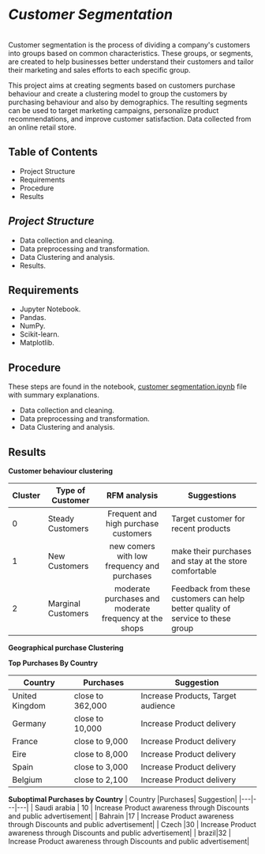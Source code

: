 # *Customer Segmentation*
<br>
Customer segmentation is the process of dividing a company's customers into groups based on common characteristics. These groups, or 
segments, are created to help businesses better understand their customers and tailor their marketing and sales efforts to each specific group.

<br>

  This project aims at creating segments based on customers purchase behaviour and create a clustering model to group the customers by purchasing 
behaviour and also by demographics. The resulting segments can be used to target marketing campaigns, personalize product 
recommendations, and improve customer satisfaction. Data collected from an online retail store.


## **Table of Contents**
* Project Structure
* Requirements
* Procedure
* Results


## *Project Structure*
* Data collection and cleaning.
* Data preprocessing and transformation.
* Data Clustering and analysis.
* Results.


## **Requirements**

* Jupyter Notebook.
* Pandas.
* NumPy.
* Scikit-learn.
* Matplotlib.

## **Procedure**

These steps are found in the notebook, [customer segmentation.ipynb](https://github.com/MbungaiMichael/Customer-Segmentation/blob/main/customer%20segmentation.ipynb) file with summary explanations.

* Data collection and cleaning.
* Data preprocessing and transformation.
* Data Clustering and analysis.

## **Results**

**Customer behaviour clustering**

| Cluster | Type of Customer | RFM analysis| Suggestions |
|---|---|:---:|---|
| 0 | Steady Customers  |Frequent and high purchase customers | Target customer for recent products |
| 1 | New Customers | new comers with low frequency and purchases| make their purchases and stay at the store comfortable |
| 2 | Marginal Customers |moderate purchases and moderate frequency at the shops | Feedback from these customers can help better quality of service to these group|

**Geographical purchase Clustering**

**Top Purchases By Country**
 
| Country |Purchases| Suggestion|
|---|---|---|
| United Kingdom |close to 362,000  | Increase Products, Target audience| 
| Germany |close to 10,000  |Increase Product delivery| 
| France |close to 9,000  |Increase Product delivery| 
| Eire|close to 8,000  |Increase Product delivery|
| Spain |close to 3,000  |Increase Product delivery|
|Belgium|close to 2,100  |Increase Product delivery|


**Suboptimal Purchases by Country**
| Country |Purchases| Suggestion|
|---|---|---|
| Saudi arabia | 10  | Increase Product awareness through Discounts and public advertisement| 
| Bahrain |17 | Increase Product awareness through Discounts and public advertisement| 
| Czech |30 | Increase Product awareness through Discounts and public advertisement| 
| brazil|32  | Increase Product awareness through Discounts and public advertisement|

